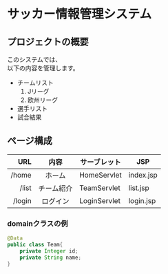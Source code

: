 # サッカー情報管理システム
## プロジェクトの概要
このシステムでは、<br>
以下の内容を管理します。
- チームリスト
    1. Jリーグ
    1. 欧州リーグ
- 選手リスト
- 試合結果

## ページ構成
| URL    | 内容       | サーブレット | JSP       |
| ------: | :----------: | ------------ | --------- |
| /home  | ホーム     | HomeServlet  | index.jsp |
| /list  | チーム紹介 | TeamServlet  | list.jsp  |
| /login | ログイン   | LoginServlet | login.jsp |

### domainクラスの例
```java
@Data
public class Team{
    private Integer id;
    private String name;
}
```
